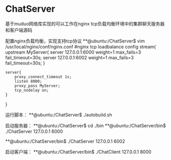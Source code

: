 # ChatServer
基于muduo网络库实现的可以工作在nginx tcp负载均衡环境中的集群聊天服务器和客户端源码

配置nginx负载均衡，实现支持tcp协议
**@ubuntu:/ChatServer$ vim /usr/local/nginx/conf/nginx.conf
#nginx tcp loadbalance config
stream{
    upstream MyServer{
        server 127.0.0.1:6000 weight=1 max_fails=3 fail_timeout=30s;
        server 127.0.0.1:6002 weight=1 max_fails=3 fail_timeout=30s;
    }

    server{
        proxy_connect_timeout 1s;
        listen 8000;
        proxy_pass MyServer;
        tcp_nodelay on;
    }
}

运行脚本：
**@ubuntu:/ChatServer$ ./autobuild.sh

启动服务器：
**@ubuntu:/ChatServer$ cd ./bin
**@ubuntu:/ChatServer/bin$ ./ChatServer 127.0.0.1 6000

**@ubuntu:/ChatServer/bin$ ./ChatServer 127.0.0.1 6002

启动客户端：
**@ubuntu:/ChatServer/bin$ ./ChatClient 127.0.0.1 8000



